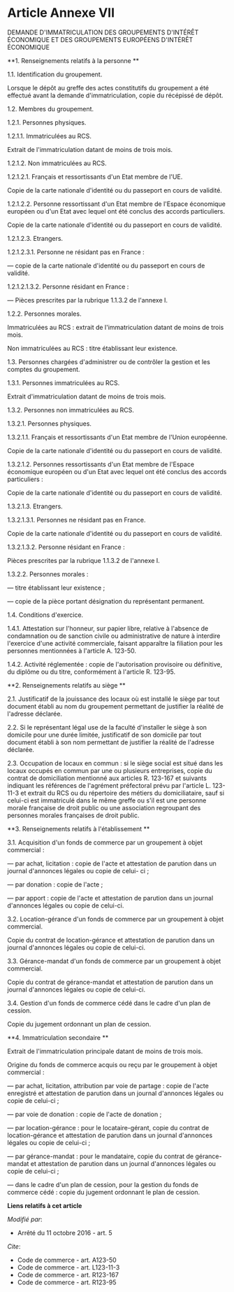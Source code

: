 # Article Annexe VII

DEMANDE D'IMMATRICULATION DES GROUPEMENTS D'INTÉRÊT ÉCONOMIQUE ET DES GROUPEMENTS EUROPÉENS D'INTÉRÊT ÉCONOMIQUE 

**1. Renseignements relatifs à la personne **

1.1. Identification du groupement. 

Lorsque le dépôt au greffe des actes constitutifs du groupement a été effectué avant la demande d'immatriculation, copie du
récépissé de dépôt. 

1.2. Membres du groupement. 

1.2.1. Personnes physiques. 

1.2.1.1. Immatriculées au RCS. 

Extrait de l'immatriculation datant de moins de trois mois. 

1.2.1.2. Non immatriculées au RCS. 

1.2.1.2.1. Français et ressortissants d'un Etat membre de l'UE. 

Copie de la carte nationale d'identité ou du passeport en cours de validité. 

1.2.1.2.2. Personne ressortissant d'un Etat membre de l'Espace économique européen ou d'un Etat avec lequel ont été conclus
des accords particuliers. 

Copie de la carte nationale d'identité ou du passeport en cours de validité. 

1.2.1.2.3. Etrangers. 

1.2.1.2.3.1. Personne ne résidant pas en France : 

― copie de la carte nationale d'identité ou du passeport en cours de validité. 

1.2.1.2.1.3.2. Personne résidant en France : 

― Pièces prescrites par la rubrique 1.1.3.2 de l'annexe I. 

1.2.2. Personnes morales. 

Immatriculées au RCS : extrait de l'immatriculation datant de moins de trois mois. 

Non immatriculées au RCS : titre établissant leur existence. 

1.3. Personnes chargées d'administrer ou de contrôler la gestion et les comptes du groupement. 

1.3.1. Personnes immatriculées au RCS. 

Extrait d'immatriculation datant de moins de trois mois. 

1.3.2. Personnes non immatriculées au RCS. 

1.3.2.1. Personnes physiques. 

1.3.2.1.1. Français et ressortissants d'un Etat membre de l'Union européenne. 

Copie de la carte nationale d'identité ou du passeport en cours de validité. 

1.3.2.1.2. Personnes ressortissants d'un Etat membre de l'Espace économique européen ou d'un Etat avec lequel ont été conclus
des accords particuliers : 

Copie de la carte nationale d'identité ou du passeport en cours de validité. 

1.3.2.1.3. Etrangers. 

1.3.2.1.3.1. Personnes ne résidant pas en France. 

Copie de la carte nationale d'identité ou du passeport en cours de validité. 

1.3.2.1.3.2. Personne résidant en France : 

Pièces prescrites par la rubrique 1.1.3.2 de l'annexe I. 

1.3.2.2. Personnes morales : 

― titre établissant leur existence ; 

― copie de la pièce portant désignation du représentant permanent. 

1.4. Conditions d'exercice. 

1.4.1. Attestation sur l'honneur, sur papier libre, relative à l'absence de condamnation ou de sanction civile ou
administrative de nature à interdire l'exercice d'une activité commerciale, faisant apparaître la filiation pour les
personnes mentionnées à l'article A. 123-50.

1.4.2. Activité réglementée : copie de l'autorisation provisoire ou définitive, du diplôme ou du titre, conformément à
l'article R. 123-95.

**2. Renseignements relatifs au siège **

2.1. Justificatif de la jouissance des locaux où est installé le siège par tout document établi au nom du groupement
permettant de justifier la réalité de l'adresse déclarée. 

2.2. Si le représentant légal use de la faculté d'installer le siège à son domicile pour une durée limitée, justificatif de
son domicile par tout document établi à son nom permettant de justifier la réalité de l'adresse déclarée. 

2.3. Occupation de locaux en commun : si le siège social est situé dans les locaux occupés en commun par une ou plusieurs
entreprises, copie du contrat de domiciliation mentionné aux articles R. 123-167 et suivants indiquant les références de
l'agrément préfectoral prévu par l'article L. 123-11-3 et extrait du RCS ou du répertoire des métiers du domiciliataire, sauf
si celui-ci est immatriculé dans le même greffe ou s'il est une personne morale française de droit public ou une association
regroupant des personnes morales françaises de droit public. 

**3. Renseignements relatifs à l'établissement **

3.1. Acquisition d'un fonds de commerce par un groupement à objet commercial : 

― par achat, licitation : copie de l'acte et attestation de parution dans un journal d'annonces légales ou copie de celui-
ci ; 

― par donation : copie de l'acte ; 

― par apport : copie de l'acte et attestation de parution dans un journal d'annonces légales ou copie de celui-ci. 

3.2. Location-gérance d'un fonds de commerce par un groupement à objet commercial. 

Copie du contrat de location-gérance et attestation de parution dans un journal d'annonces légales ou copie de celui-ci. 

3.3. Gérance-mandat d'un fonds de commerce par un groupement à objet commercial. 

Copie du contrat de gérance-mandat et attestation de parution dans un journal d'annonces légales ou copie de celui-ci. 

3.4. Gestion d'un fonds de commerce cédé dans le cadre d'un plan de cession. 

Copie du jugement ordonnant un plan de cession. 

**4. Immatriculation secondaire **

Extrait de l'immatriculation principale datant de moins de trois mois. 

Origine du fonds de commerce acquis ou reçu par le groupement à objet commercial : 

― par achat, licitation, attribution par voie de partage : copie de l'acte enregistré et attestation de parution dans un
journal d'annonces légales ou copie de celui-ci ; 

― par voie de donation : copie de l'acte de donation ; 

― par location-gérance : pour le locataire-gérant, copie du contrat de location-gérance et attestation de parution dans un
journal d'annonces légales ou copie de celui-ci ; 

― par gérance-mandat : pour le mandataire, copie du contrat de gérance-mandat et attestation de parution dans un journal
d'annonces légales ou copie de celui-ci ; 

― dans le cadre d'un plan de cession, pour la gestion du fonds de commerce cédé : copie du jugement ordonnant le plan de
cession.

**Liens relatifs à cet article**

_Modifié par_:

  - Arrêté du 11 octobre 2016 - art. 5

_Cite_:

  - Code de commerce - art. A123-50
  - Code de commerce - art. L123-11-3
  - Code de commerce - art. R123-167
  - Code de commerce - art. R123-95
